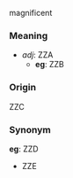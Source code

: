 magnificent
### Meaning
+ _adj_: ZZA
    + __eg__: ZZB

### Origin

ZZC

### Synonym

__eg__: ZZD

+ ZZE


